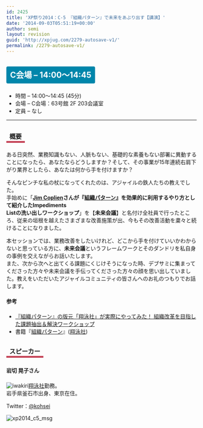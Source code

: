 ```yaml
---
id: 2425
title: 'XP祭り2014：C-5 『組織パターン』で未来をあぶり出す【講演】'
date: '2014-09-03T05:51:19+00:00'
author: semi
layout: revision
guid: 'http://xpjug.com/2279-autosave-v1/'
permalink: /2279-autosave-v1/
---
```


## <span style="color:#FFFFFF; background-color:#0086AB; margin:0 0 30px 0; padding:10px 10px; border-radius:4px; line-height:2.5;">C会場 – 14:00～14:45</span>

- 時間 – 14:00～14:45 (45分)
- 会場 – C会場：63号館 2F 203会議室
- 定員 – なし

---

### <span style="margin:0 0 10px 0; padding:2px 8px; border-width:0 0 5px 0; border-color:#C6485B; border-style:solid; line-height:2.5;">概要</span>

ある日突然、業務知識もない、人脈もない、基礎的な素養もない部署に異動することになったら、あなたならどうしますか？そして、その事業が15年連続右肩下がり業界としたら、あなたは何から手を付けますか？

そんなピンチな私の杖になってくれたのは、アジャイルの鉄人たちの教えでした。  
手始めに「**[Jim Coplien](https://sites.google.com/a/gertrudandcope.com/www/jimcoplien)さんが『[組織パターン](http://books.shoeisha.co.jp/book/b104831.html)』を効果的に利用するやり方として紹介したImpediments  
Listの洗い出しワークショップ**」を【**未来会議**】と名付け全社員で行ったところ、従来の垣根を越えたさまざまな改善施策が出、今もその改善活動を粛々と続けることになりました。

本セッションでは、業務改善をしたいけれど、どこから手を付けていいかわからないと思っている方に、**未来会議**というフレームワークとそのダンドリを私自身の事例を交えながらお話いたします。  
また、次から次へと出てくる課題にくじけそうになった時、デブサミに集まってくださった方々や未来会議を手伝ってくださった方々の顔を思い出していました。教えをいただいたアジャイルコミュニティの皆さんへのお礼のつもりでお話します。

#### <span style="line-height:1.5;">参考</span>

- [『組織パターン』の版元「翔泳社」が実際にやってみた！ 組織改革を目指した課題抽出＆解決ワークショップ](http://enterprisezine.jp/bizgene/detail/5516)
- 書籍『[組織パターン](http://books.shoeisha.co.jp/book/b104831.html)』([翔泳社](http://www.shoeisha.co.jp/))

### <span style="margin:0 0 10px 0; padding:2px 8px; border-width:0 0 5px 0; border-color:#C6485B; border-style:solid; line-height:2.5;">スピーカー</span>

#### <span style="line-height:1.5;">岩切 晃子さん</span>

![iwakiri](http://xpjug.com/wp-content/uploads/2014/08/iwakiri.jpg)[翔泳社](http://www.shoeisha.co.jp/)勤務。  
岩手県釜石市出身、東京在住。

Twitter：[@kohsei](https://twitter.com/kohsei)

![xp2014_c5_msg](http://xpjug.com/wp-content/uploads/2014/08/xp2014_c5_msg.png)